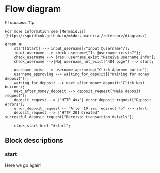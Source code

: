 # Flow diagram

!!! success Tip
    
    For more information see [Mermaid.js](https://squidfunk.github.io/mkdocs-material/reference/diagrams/)
    
```mermaid
graph TD
    start[Start] --> input_username[/"Input @username"/];
    input_username --> check_username{"Is @username exists?"};
    check_username --> |Yes| username_exist["Receive username info"];
    check_username -->|No| username_not_exist["404 page"] --> start;
    
    username_exist --> username_approving("Click Approve button");
    username_approving --> waiting_for_deposit[["Waiting for money deposit"]];
    waiting_for_deposit --> next_after_money_deposit("Click Next button");
    next_after_money_deposit --> deposit_request["Make deposit request"];
    deposit_request --> |"HTTP 4xx"| error_deposit_request["Deposit errors"];
    error_deposit_request -- "After 10 sec redirect to" --> start;
    deposit_request --> |"HTTP 201 Created"| successful_deposit_request["Received transaction details"];

    click start href "#start";
```



## Block descriptions

### start

Here we go again!
